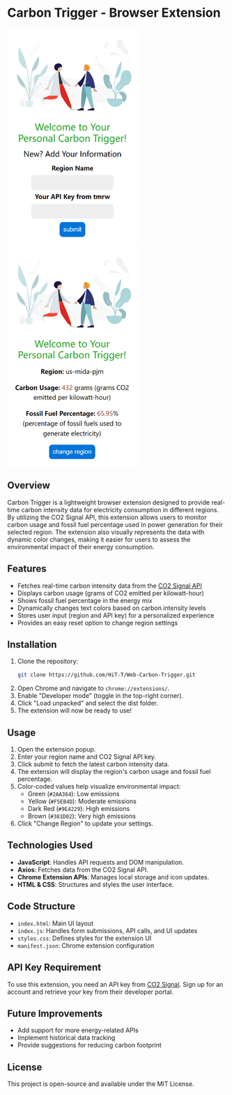 # Carbon Trigger - Browser Extension

<span style="display: inline-block;">
    <img src="external_resources\login.png" alt="Image 1" width="300" height="500" style="float: left; margin-right: 100px;">
</span>
<span style="display: inline-block;">
    <img src="external_resources\data.png" alt="Image 2" width="300" height="500">
</span>

## Overview
Carbon Trigger is a lightweight browser extension designed to provide real-time carbon intensity data for electricity consumption in different regions. By utilizing the CO2 Signal API, this extension allows users to monitor carbon usage and fossil fuel percentage used in power generation for their selected region. The extension also visually represents the data with dynamic color changes, making it easier for users to assess the environmental impact of their energy consumption.

## Features
- Fetches real-time carbon intensity data from the [CO2 Signal API](https://www.co2signal.com/)
- Displays carbon usage (grams of CO2 emitted per kilowatt-hour)
- Shows fossil fuel percentage in the energy mix
- Dynamically changes text colors based on carbon intensity levels
- Stores user input (region and API key) for a personalized experience
- Provides an easy reset option to change region settings

## Installation
1. Clone the repository:
   ```bash
   git clone https://github.com/HiT-T/Web-Carbon-Trigger.git
   ```
2. Open Chrome and navigate to `chrome://extensions/`.
3. Enable "Developer mode" (toggle in the top-right corner).
4. Click "Load unpacked" and select the dist folder.
5. The extension will now be ready to use!

## Usage
1. Open the extension popup.
2. Enter your region name and CO2 Signal API key.
3. Click submit to fetch the latest carbon intensity data.
4. The extension will display the region's carbon usage and fossil fuel percentage.
5. Color-coded values help visualize environmental impact:
   - Green (`#2AA364`): Low emissions
   - Yellow (`#F5EB4D`): Moderate emissions
   - Dark Red (`#9E4229`): High emissions
   - Brown (`#381D02`): Very high emissions
6. Click "Change Region" to update your settings.

## Technologies Used
- **JavaScript**: Handles API requests and DOM manipulation.
- **Axios**: Fetches data from the CO2 Signal API.
- **Chrome Extension APIs**: Manages local storage and icon updates.
- **HTML & CSS**: Structures and styles the user interface.

## Code Structure
- `index.html`: Main UI layout
- `index.js`: Handles form submissions, API calls, and UI updates
- `styles.css`: Defines styles for the extension UI
- `manifest.json`: Chrome extension configuration

## API Key Requirement
To use this extension, you need an API key from [CO2 Signal](https://www.co2signal.com/). Sign up for an account and retrieve your key from their developer portal.

## Future Improvements
- Add support for more energy-related APIs
- Implement historical data tracking
- Provide suggestions for reducing carbon footprint

## License
This project is open-source and available under the MIT License.
